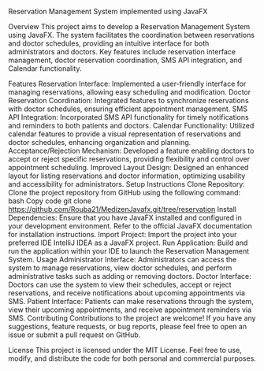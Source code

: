 
Reservation Management System implemented using JavaFX

Overview
This project aims to develop a Reservation Management System using JavaFX. The system facilitates the coordination between reservations and doctor schedules, providing an intuitive interface for both administrators and doctors. Key features include reservation interface management, doctor reservation coordination, SMS API integration, and Calendar functionality.

Features
Reservation Interface: Implemented a user-friendly interface for managing reservations, allowing easy scheduling and modification.
Doctor Reservation Coordination: Integrated features to synchronize reservations with doctor schedules, ensuring efficient appointment management.
SMS API Integration: Incorporated SMS API functionality for timely notifications and reminders to both patients and doctors.
Calendar Functionality: Utilized calendar features to provide a visual representation of reservations and doctor schedules, enhancing organization and planning.
Acceptance/Rejection Mechanism: Developed a feature enabling doctors to accept or reject specific reservations, providing flexibility and control over appointment scheduling.
Improved Layout Design: Designed an enhanced layout for listing reservations and doctor information, optimizing usability and accessibility for administrators.
Setup Instructions
Clone Repository: Clone the project repository from GitHub using the following command:
bash
Copy code
git clone https://github.com/Rouba21/MedizenJavafx.git/tree/reservation
Install Dependencies: Ensure that you have JavaFX installed and configured in your development environment. Refer to the official JavaFX documentation for installation instructions.
Import Project: Import the project into your preferred IDE IntelliJ IDEA as a JavaFX project.
Run Application: Build and run the application within your IDE to launch the Reservation Management System.
Usage
Administrator Interface: Administrators can access the system to manage reservations, view doctor schedules, and perform administrative tasks such as adding or removing doctors.
Doctor Interface: Doctors can use the system to view their schedules, accept or reject reservations, and receive notifications about upcoming appointments via SMS.
Patient Interface: Patients can make reservations through the system, view their upcoming appointments, and receive appointment reminders via SMS.
Contributing
Contributions to the project are welcome! If you have any suggestions, feature requests, or bug reports, please feel free to open an issue or submit a pull request on GitHub.

License
This project is licensed under the MIT License. Feel free to use, modify, and distribute the code for both personal and commercial purposes.